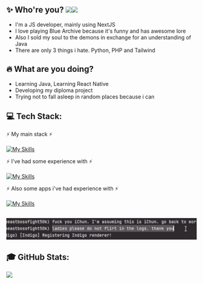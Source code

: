 ## ✨ Who're you?  [![](https://visitcount.itsvg.in/api?id=rynn-lee&label=Views&color=6&icon=1&pretty=true)](https://visitcount.itsvg.in)[![](https://rynn-lee-bio.vercel.app/api/getViews?github=true)](https://rynn-lee-bio.vercel.app)
<ul>
<li>I'm a JS developer, mainly using NextJS</li>
<li>I love playing Blue Archive because it's funny and has awesome lore</li>
<li>Also I sold my soul to the demons in exchange for an understanding of Java</li>
<li>There are only 3 things i hate. Python, PHP and Tailwind</li>
</ul>

## 🔥 What are you doing?
<ul>
<li>Learning Java, Learning React Native
<li>Developing my diploma project</li>
<li>Trying not to fall asleep in random places because i can</li>
</ul>

## 💻 Tech Stack:
⚡ My main stack ⚡<br><br>
[![My Skills](https://skillicons.dev/icons?i=vscode,nextjs,react,redux,sass,typescript,javascript,mongodb,nodejs,expressjs)](https://skillicons.dev)

⚡ I've had some experience with ⚡<br><br>
[![My Skills](https://skillicons.dev/icons?i=cpp,cs,java,python,rust,php,mysql)](https://skillicons.dev)

⚡ Also some apps i've had experience with ⚡ <br><br>
[![My Skills](https://skillicons.dev/icons?i=photoshop,blender,androidstudio)](https://skillicons.dev)

## 
![Best phare yet](https://github.com/Rynn-Lee/Rynn-Lee/blob/main/image.png)

## 🎓 GitHub Stats:
![](http://github-profile-summary-cards.vercel.app/api/cards/profile-details?username=rynn-lee&theme=dark)
